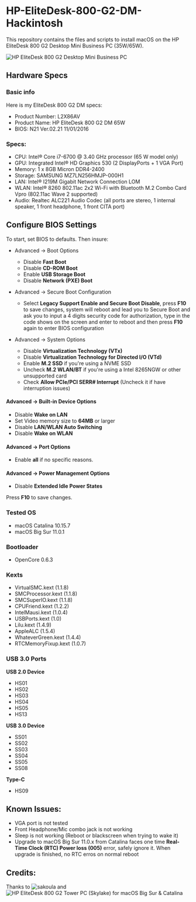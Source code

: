 # HP-EliteDesk-800-G2-DM-Hackintosh
This repository contains the files and scripts to install macOS on the HP EliteDesk 800 G2 Desktop Mini Business PC (35W/65W).

![HP EliteDesk 800 G2 Desktop Mini Business PC](https://ssl-product-images.www8-hp.com/digmedialib/prodimg/lowres/c04876268.png)

## Hardware Specs
### Basic info
Here is my EliteDesk 800 G2 DM specs:
- Product Number: L2X86AV
- Product Name: HP EliteDesk 800 G2 DM 65W
- BIOS: N21 Ver.02.21 11/01/2016

### Specs:
- CPU: Intel® Core i7-6700 @ 3.40 GHz processor (65 W model only)
- GPU: Integrated Intel® HD Graphics 530 (2 DisplayPorts + 1 VGA Port)
- Memory: 1 x 8GB Micron DDR4-2400
- Storage: SAMSUNG MZ7LN256HMJP-000H1 
- LAN: Intel® I219M Gigabit Network Connection LOM
- WLAN: Intel® 8260 802.11ac 2x2 Wi-Fi with Bluetooth M.2 Combo Card Vpro (802.11ac Wave 2 supported)
- Audio: Realtec ALC221 Audio Codec (all ports are stereo, 1 internal speaker, 1 front headphone, 1 front CITA port)

## Configure BIOS Settings
To start, set BIOS to defaults.
Then insure:
- Advanced -> Boot Options
  - Disable **Fast Boot**
  - Disable **CD-ROM Boot**
  - Enable **USB Storage Boot**
  - Disable **Network (PXE) Boot**
  
- Advanced -> Secure Boot Configuration
  - Select **Legacy Support Enable and Secure Boot Disable**, press **F10** to save changes, system will reboot and lead you to Secure Boot and ask you to input a 4 digits security code for authorization, type in the code shows on the screen and enter to reboot and then press **F10** again to enter BIOS configuration

- Advanced -> System Options
  - Disable **Virtualization Technology (VTx)**
  - Disable **Virtualization Technology for Directed I/O (VTd)**
  - Enable **M.2 SSD** if you're using a NVME SSD
  - Uncheck **M.2 WLAN/BT** if you're using a Intel 8265NGW or other unsupported card
  - Check **Allow PCIe/PCI SERR# Interrupt** (Uncheck it if have interruption issues)

#### Advanced -> Built-in Device Options
- Disable **Wake on LAN**
- Set Video memory size to **64MB** or larger
- Disable **LAN/WLAN Auto Switching**
- Disable **Wake on WLAN**

#### Advanced -> Port Options
- Enable **all** if no specific reasons.

#### Advanced -> Power Management Options
- Disable **Extended Idle Power States**

Press **F10** to save changes.

### Tested OS
- macOS Catalina 10.15.7
- macOS Big Sur 11.0.1

### Bootloader
- OpenCore 0.6.3

### Kexts
- VirtualSMC.kext (1.1.8)
- SMCProcessor.kext (1.1.8)
- SMCSuperIO.kext (1.1.8)
- CPUFriend.kext (1.2.2)
- IntelMausi.kext (1.0.4)
- USBPorts.kext (1.0)
- Lilu.kext (1.4.9)
- AppleALC (1.5.4)
- WhateverGreen.kext (1.4.4)
- RTCMemoryFixup.kext (1.0.7)

### USB 3.0 Ports
**USB 2.0 Device**
- HS01
- HS02
- HS03
- HS04
- HS05
- HS13

**USB 3.0 Device**
- SS01
- SS02
- SS03
- SS04
- SS05
- SS08

**Type-C**
- HS09

## Known Issues:
- VGA port is not tested
- Front Headphone/Mic combo jack is not working
- Sleep is not working (Reboot or blackscreen when trying to wake it)
- Upgrade to macOS Big Sur 11.0.x from Catalina faces one time **Real-Time Clock (RTC) Power loss (005)** error, safely ignore it. When upgrade is finished, no RTC erros on normal reboot

## Credits:
Thanks to ![sakoula](https://github.com/sakoula) and ![HP EliteDesk 800 G2 Tower PC (Skylake) for macOS Big Sur & Catalina](https://github.com/sakoula/HP-EliteDesk-800-G2-6700)

